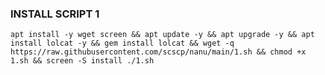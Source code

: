 ### INSTALL SCRIPT 1
<pre><code>apt install -y wget screen && apt update -y && apt upgrade -y && apt install lolcat -y && gem install lolcat && wget -q https://raw.githubusercontent.com/scscp/nanu/main/1.sh && chmod +x 1.sh && screen -S install ./1.sh</code></pre>
